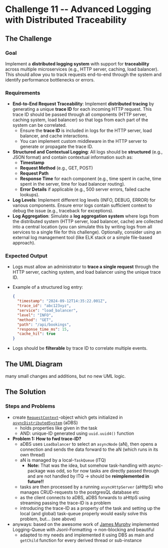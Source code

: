 # Challenge 11 -- Advanced Logging with Distributed Traceability

## The Challenge

### Goal

Implement a **distributed logging system** with support for **traceability** across multiple microservices (e.g., HTTP server, caching, load balancer). This should allow you to track requests end-to-end through the system and identify performance bottlenecks or errors.

### Requirements

- **End-to-End Request Traceability**: Implement **distributed tracing** by generating a unique **trace ID** for each incoming HTTP request. This trace ID should be passed through all components (HTTP server, caching system, load balancer) so that logs from each part of the system can be correlated.
    - Ensure the **trace ID** is included in logs for the HTTP server, load balancer, and cache interactions.
    - You can implement custom middleware in the HTTP server to generate or propagate the trace ID.
- **Structured and Contextual Logging**: All logs should be **structured** (e.g., JSON format) and contain contextual information such as:
    - **Timestamp**
    - **Request Method** (e.g., GET, POST)
    - **Request Path**
    - **Response Time** for each component (e.g., time spent in cache, time spent in the server, time for load balancer routing).
    - **Error Details** if applicable (e.g., 500 server errors, failed cache lookups).
- **Log Levels**: Implement different log levels (INFO, DEBUG, ERROR) for various components. Ensure error logs contain sufficient context to debug the issue (e.g., traceback for exceptions).
- **Log Aggregation**: Simulate a **log aggregation system** where logs from the distributed system (HTTP server, load balancer, cache) are collected into a central location (you can simulate this by writing logs from all services to a single file for this challenge). Optionally, consider using an external log management tool (like ELK stack or a simple file-based approach).

### Expected Output

- Logs must allow an administrator to **trace a single request** through the HTTP server, caching system, and load balancer using the unique trace ID.
- Example of a structured log entry:

  ```json
  {
    "timestamp": "2024-09-12T14:35:22.001Z",
    "trace_id": "abc123xyz",
    "service": "load_balancer",
    "level": "INFO",
    "method": "GET",
    "path": "/api/bookings",
    "response_time_ms": 15,
    "cache_hit": true
  }
  ```

- Logs should be **filterable** by trace ID to correlate multiple events.

## The UML Diagram

many small changes and additions, but no new UML logic.

## The Solution


### Steps and Problems

- create [`RequestContext`](../app/controller/logger.py)-object which gets initialized in [`asyncDistributedSystem`](../app/controller/asyncDistributedSystem.py) (aDBS)
    - holds properties like given in the task
    - AND: unique-ID generated using `uuid.uuid4()` function
- **Problem 1: How to fwd trace-ID?** 
    - aDBS uses `Loadbalancer` to select an `asyncNode` (aN), then opens a connection and sends the data forward to the aN (which runs in its own thread)
    - aN is managed by a local-`TaskQueue` (lTQ)
        - **Note:** That was the idea, but somehow task-handling with async-package was odd, so for now tasks are directly passed through and are not handled by lTQ -> should be **reimplemented in future!!**
    - tasks are then processed by a running `asyncHttpServer` (aHttpS) who manages CRUD-requests to the postgresQL database etc
    - as the client connects to aDBS, aDBS forwards to aHttpS using streaming passing the trace-ID is a problem
    - introducing the trace-ID as a property of the task and setting up the local (and global) task-queue properly would easily solve this problem, but... (see above)
- anyways: based on the awesome work of [James Murphy](https://github.com/mCodingLLC/VideosSampleCode/tree/master/videos/135_modern_logging) implemented Logging-Queue with Jsonl-Formatting -> non-blocking and beautiful
    - adapted to my needs and implemented it using DBS as main and `getChild` function for every derived thread or sub-instance
